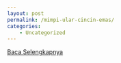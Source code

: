 ```yaml
---
layout: post
permalink: /mimpi-ular-cincin-emas/
categories:
    - Uncategorized
---
```


[Baca Selengkapnya](/02)